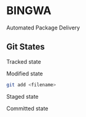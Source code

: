 # BINGWA
Automated Package Delivery

## Git States

Tracked state

Modified state

```bash
git add <filename>
```

Staged state

Committed state